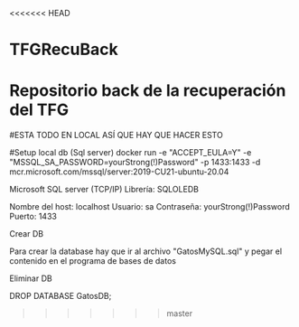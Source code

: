 <<<<<<< HEAD
# TFGRecuBack
Repositorio back de la recuperación del TFG
=======
#ESTA TODO EN LOCAL ASÍ QUE HAY QUE HACER ESTO


#Setup local db (Sql server)
 docker run -e "ACCEPT_EULA=Y" -e "MSSQL_SA_PASSWORD=yourStrong(!)Password" -p 1433:1433 -d mcr.microsoft.com/mssql/server:2019-CU21-ubuntu-20.04

Microsoft SQL server (TCP/IP)
Librería: SQLOLEDB

 Nombre del host: localhost
 Usuario: sa
 Contraseña: yourStrong(!)Password
 Puerto: 1433

Crear DB

Para crear la database hay que ir al archivo "GatosMySQL.sql" y pegar el contenido en el programa de bases de datos
 
 Eliminar DB
 
 DROP DATABASE GatosDB;
>>>>>>> master
